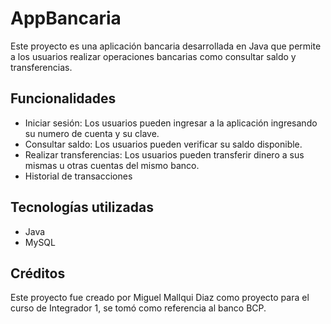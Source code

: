 # AppBancaria

Este proyecto es una aplicación bancaria desarrollada en Java que permite a los usuarios realizar operaciones bancarias como consultar saldo y transferencias.

## Funcionalidades

- Iniciar sesión: Los usuarios pueden ingresar a la aplicación ingresando su numero de cuenta y su clave.
- Consultar saldo: Los usuarios pueden verificar su saldo disponible.
- Realizar transferencias: Los usuarios pueden transferir dinero a sus mismas u otras cuentas del mismo banco.
- Historial de transacciones

## Tecnologías utilizadas

- Java
- MySQL

## Créditos

Este proyecto fue creado por Miguel Mallqui Diaz como proyecto para el curso de Integrador 1, se tomó como referencia al banco BCP.
